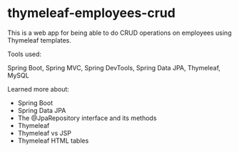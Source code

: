# thymeleaf-employees-crud

This is a web app for being able to do CRUD operations on employees using Thymeleaf templates.

Tools used:

Spring Boot, Spring MVC, Spring DevTools, Spring Data JPA, Thymeleaf, MySQL

Learned more about:
* Spring Boot
* Spring Data JPA
* The @JpaRepository interface and its methods
* Thymeleaf
* Thymeleaf vs JSP
* Thymeleaf HTML tables
